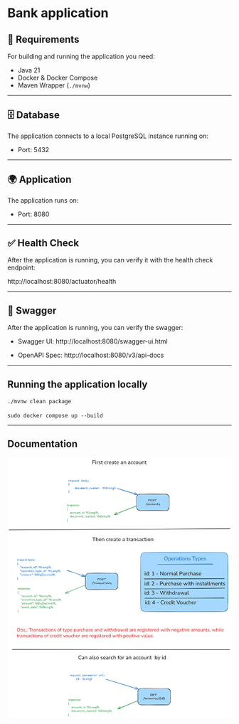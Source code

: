# Bank application



## 🔧 Requirements

For building and running the application you need:

- Java 21
- Docker & Docker Compose
- Maven Wrapper (`./mvnw`)

---

## 🗄️ Database
The application connects to a local PostgreSQL instance running on:

- Port: 5432

---

## 🌍 Application
The application runs on:

- Port: 8080

---

## ✅ Health Check
After the application is running, you can verify it with the health check endpoint:

http://localhost:8080/actuator/health

---

## 📘 Swagger
After the application is running, you can verify the swagger:

- Swagger UI: http://localhost:8080/swagger-ui.html

- OpenAPI Spec: http://localhost:8080/v3/api-docs

---

## Running the application locally

```shell
./mvnw clean package

sudo docker compose up --build
```

---

## Documentation

![Doc](balance-doc.png)